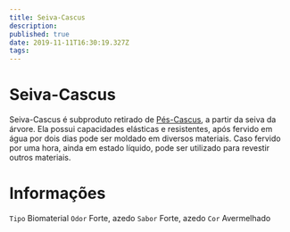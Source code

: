 ```yaml
---
title: Seiva-Cascus
description: 
published: true
date: 2019-11-11T16:30:19.327Z
tags: 
---
```


<!-- SUBTITLE: Visão geral sobre Seiva-Cascus -->

# Seiva-Cascus
Seiva-Cascus é subproduto retirado de [Pés-Cascus](http://localhost/fauna-e-flora/pe-cascus#pe-cascus), a partir da seiva da árvore. Ela possui capacidades elásticas e resistentes, após fervido em água por dois dias pode ser moldado em diversos materiais. Caso fervido por uma hora, ainda em estado líquido, pode ser utilizado para revestir outros materiais.

# Informações
`Tipo` Biomaterial
`Odor` Forte, azedo
`Sabor` Forte, azedo
`Cor` Avermelhado

